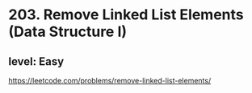 # 203. Remove Linked List Elements (Data Structure I)
## level: Easy

https://leetcode.com/problems/remove-linked-list-elements/
